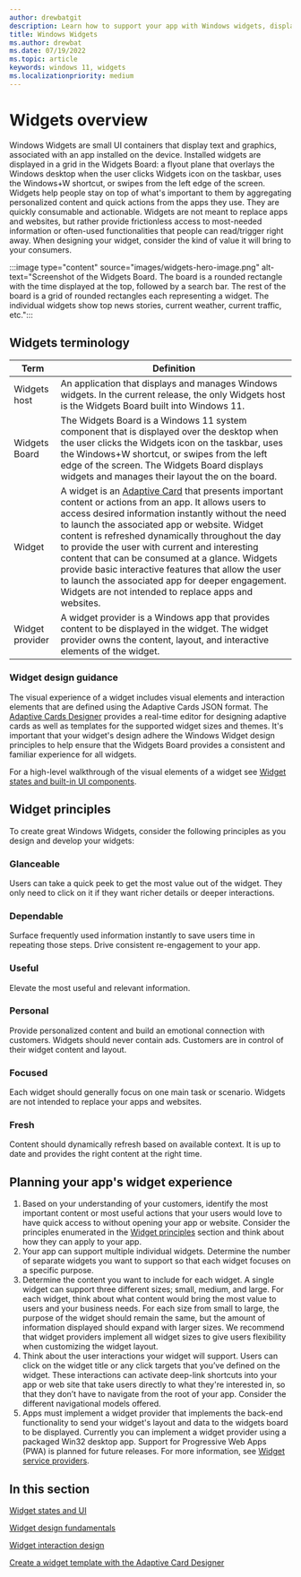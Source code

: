 ```yaml
---
author: drewbatgit
description: Learn how to support your app with Windows widgets, displayed on the widgets board built into Windows 11.
title: Windows Widgets
ms.author: drewbat
ms.date: 07/19/2022
ms.topic: article
keywords: windows 11, widgets
ms.localizationpriority: medium
---
```


# Widgets overview

Windows Widgets are small UI containers that display text and graphics, associated with an app installed on the device. Installed widgets are displayed in a grid in the Widgets Board: a flyout plane that overlays the Windows desktop when the user clicks Widgets icon on the taskbar, uses the Windows+W shortcut, or swipes from the left edge of the screen. Widgets help people stay on top of what's important to them by aggregating personalized content and quick actions from the apps they use. They are quickly consumable and actionable. Widgets are not meant to replace apps and websites, but rather provide frictionless access to most-needed information or often-used functionalities that people can read/trigger right away. When designing your widget, consider the kind of value it will bring to your consumers. 

:::image type="content" source="images/widgets-hero-image.png" alt-text="Screenshot of the Widgets Board. The board is a rounded rectangle with the time displayed at the top, followed by a search bar. The rest of the board is a grid of rounded rectangles each representing a widget. The individual widgets show top news stories, current weather, current traffic, etc.":::

## Widgets terminology

| Term | Definition |
|------|------------|
| Widgets host | An application that displays and manages Windows widgets. In the current release, the only Widgets host is the Widgets Board built into Windows 11. |
| Widgets Board | The Widgets Board is a Windows 11 system component that is displayed over the desktop when the user clicks the Widgets icon on the taskbar, uses the Windows+W shortcut, or swipes from the left edge of the screen. The Widgets Board displays widgets and manages their layout the on the board. |
| Widget | A widget is an [Adaptive Card](https://adaptivecards.io/) that presents important content or actions from an app. It allows users to access desired information instantly without the need to launch the associated app or website. Widget content is refreshed dynamically throughout the day to provide the user with current and interesting content that can be consumed at a glance. Widgets provide basic interactive features that allow the user to launch the associated app for deeper engagement. Widgets are not intended to replace apps and websites.  |
| Widget provider | A widget provider is a Windows app that provides content to be displayed in the widget. The widget provider owns the content, layout, and interactive elements of the widget.  |


### Widget design guidance 

The visual experience of a widget includes visual elements and interaction elements that are defined using the Adaptive Cards JSON format. The [Adaptive Cards Designer](https://www.adaptivecards.io/designer/) provides a real-time editor for designing adaptive cards as well as templates for the supported widget sizes and themes. It's important that your widget's design adhere the Windows Widget design principles to help ensure that the Widgets Board provides a consistent and familiar experience for all widgets.

For a high-level walkthrough of the visual elements of a widget see [Widget states and built-in UI components](widgets-states-and-ui.md).


## Widget principles

To create great Windows Widgets, consider the following principles as you design and develop your widgets:

### Glanceable 

Users can take a quick peek to get the most value out of the widget. They only need to click on it if they want richer details or deeper interactions. 
 
### Dependable 

Surface frequently used information instantly to save users time in repeating those steps. Drive consistent re-engagement to your app.

### Useful 

Elevate the most useful and relevant information. 

### Personal 

Provide personalized content and build an emotional connection with customers. Widgets should never contain ads. Customers are in control of their widget content and layout. 

### Focused 

Each widget should generally focus on one main task or scenario. Widgets are not intended to replace your apps and websites. 

### Fresh 

Content should dynamically refresh based on available context. It is up to date and provides the right content at the right time. 
  

## Planning your app's widget experience

1. Based on your understanding of your customers, identify the most important content or most useful actions that your users would love to have quick access to without opening your app or website. Consider the principles enumerated in the [Widget principles](#widget-principles) section and think about how they can apply to your app. 
1. Your app can support multiple individual widgets. Determine the number of separate widgets you want to support so that each widget focuses on a specific purpose.
1. Determine the content you want to include for each widget. A single widget can support three different sizes; small, medium, and large. For each widget, think about what content would bring the most value to users and your business needs. For each size from small to large, the purpose of the widget should remain the same, but the amount of information displayed should expand with larger sizes. We recommend that widget providers implement all widget sizes to give users flexibility when customizing the widget layout. 
1. Think about the user interactions your widget will support. Users can click on the widget title or any click targets that you’ve defined on the widget. These interactions can activate deep-link shortcuts into your app or web site that take users directly to what they're interested in, so that they don’t have to navigate from the root of your app. Consider the different navigational models offered.  
1. Apps must implement a widget provider that implements the back-end functionality to send your widget's layout and data to the widgets board to be displayed. Currently you can implement a widget provider using a packaged Win32 desktop app. Support for Progressive Web Apps (PWA) is planned for future releases. For more information, see [Widget service providers](../../develop/widgets/widget-service-providers.md).



## In this section

[Widget states and UI](widgets-states-and-ui.md)

[Widget design fundamentals](widgets-design-fundamentals.md)

[Widget interaction design](widgets-interaction-design.md)

[Create a widget template with the Adaptive Card Designer](widgets-create-a-template.md)
